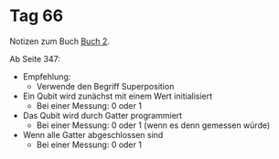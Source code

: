 # Tag 66

Notizen zum Buch [Buch 2](../Buch2.md).

Ab Seite 347:
* Empfehlung:
  - Verwende den Begriff Superposition
* Ein Qubit wird zunächst mit einem Wert initialisiert
  - Bei einer Messung: 0 oder 1
* Das Qubit wird durch Gatter programmiert
  - Bei einer Messung: 0 oder 1 (wenn es denn gemessen würde)
* Wenn alle Gatter abgeschlossen sind
  - Bei einer Messung: 0 oder 1
